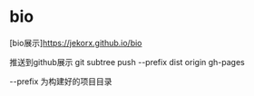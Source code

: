 # bio
[bio展示]https://jekorx.github.io/bio

推送到github展示 git subtree push --prefix dist origin gh-pages

--prefix 为构建好的项目目录
